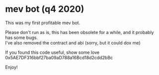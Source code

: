 # mev bot (q4 2020)

This was my first profitable mev bot.

Please don't run as is, this has been obsolete for a while, and it probably has some bugs.  
I've also removed the contract and abi (sorry, but it could dox me)

If you found this code useful, show some love  
0x5AE7DF316bbf27ba09aD788a16Bcd18d2cdd2bBc

Enjoy!